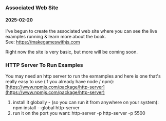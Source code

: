 ### Associated Web Site
#### 2025-02-20
I've begun to create the associated web site where you can see the live examples running & learn more about the book.<br>
See: <a href="https://makegameswithjs.com" target="_blank">https://makegameswithjs.com</a><br>

Right now the site is very basic, but more will be coming soon.

### HTTP Server To Run Examples
You may need an http server to run the exmamples and here is one that's really easy to use (if you already have node / npm):
[https://www.npmjs.com/package/http-server](https://www.npmjs.com/package/http-server)
1. install it globally - (so you can run it from anywhere on your system): npm install --global http-server
2. run it on the port you want: http-server -p <port-number> http-server -p 5500

